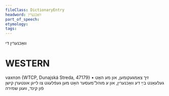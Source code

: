 ```yaml
---
fileClass: DictionaryEntry
headword: וואַכנערין
part_of_speech: 
etymology: 
tags: 
---
```

וואַכנערין
די

WESTERN
========

vaxnɔn {WTCP, Dunajská Streda, 47179}
	•	זיך צאַמגעקומען, און מע האָט געלעאַנט בײַ דע וואַכנערין, און ע מוהל־מעסער האָט מען געפֿלעגט צו לייגן אונטערן קישן פֿון קינד, וועגן שמירה